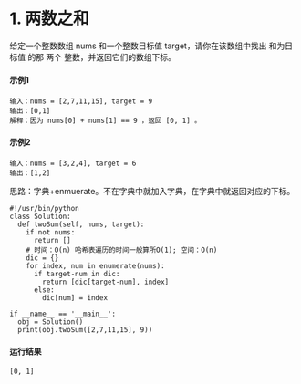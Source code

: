 # 1. 两数之和
给定一个整数数组 nums 和一个整数目标值 target，请你在该数组中找出 和为目标值 的那 两个 整数，并返回它们的数组下标。

#### 示例1
    输入：nums = [2,7,11,15], target = 9
    输出：[0,1]
    解释：因为 nums[0] + nums[1] == 9 ，返回 [0, 1] 。

#### 示例2
    输入：nums = [3,2,4], target = 6
    输出：[1,2]
    
思路：字典+enmuerate。不在字典中就加入字典，在字典中就返回对应的下标。

    #!/usr/bin/python
    class Solution:
      def twoSum(self, nums, target):
        if not nums:
          return []
        # 时间：O(n) 哈希表遍历的时间一般算所O(1); 空间：O(n)
        dic = {}
        for index, num in enumerate(nums):
          if target-num in dic:
            return [dic[target-num], index]
          else:
            dic[num] = index

    if __name__ == '__main__':
      obj = Solution()
      print(obj.twoSum([2,7,11,15], 9))
      
#### 运行结果
    [0, 1]
